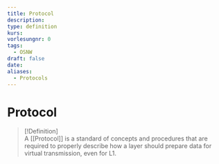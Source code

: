 ```yaml
---
title: Protocol
description: 
type: definition
kurs: 
vorlesungnr: 0
tags:
  - OSNW
draft: false
date: 
aliases:
  - Protocols
---
```

# Protocol
> [!Definition]  
> A [[Protocol]] is a standard of concepts and procedures that are required to properly describe how a layer should prepare data for virtual transmission, even for L1.
